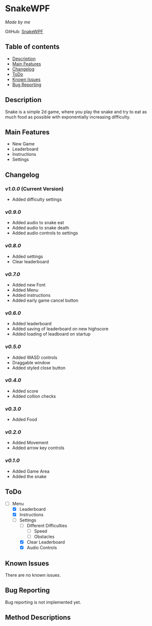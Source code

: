 # SnakeWPF
*Made by me*

GitHub: [SnakeWPF](https://github.com/NotCryze/SnakeWPF)

## Table of contents
- [Description](#Description)
- [Main Features](#Main-Features)
- [Changelog](#Changelog)
- [ToDo](#ToDo)
- [Known Issues](#Known-Issues)
- [Bug Reporting](#Bug-Reporting)

## Description
Snake is a simple 2d game, where you play the snake and try to eat as much food as possible with exponentially increasing difficulty.

## Main Features
- New Game
- Leaderboard
- Instructions
- Settings

## Changelog
### _v1.0.0_ (Current Version)
- Added difficulty settings

### _v0.9.0_
- Added audio to snake eat
- Added audio to snake death
- Added audio controls to settings

### _v0.8.0_
- Added settings
- Clear leaderboard

### _v0.7.0_
- Added new Font
- Added Menu
- Added instructions
- Added early game cancel button

### _v0.6.0_
- Added leaderboard
- Added saving of leaderboard on new highscore
- Added loading of leadboard on startup

### _v0.5.0_
- Added WASD controls
- Draggable window
- Added styled close button

### _v0.4.0_
- Added score
- Added collion checks

### _v0.3.0_
- Added Food

### _v0.2.0_
- Added Movement
- Added arrow key controls

### _v0.1.0_
- Added Game Area
- Added the snake

## ToDo
- [ ] Menu
  - [X] Leaderboard
  - [X] Instructions
  - [ ] Settings
    - [ ] Different Difficulties
      - [ ] Speed
      - [ ] Obstacles
    - [X] Clear Leaderboard
    - [X] Audio Controls

## Known Issues
There are no known issues.

## Bug Reporting
Bug reporting is not implemented yet.

## Method Descriptions
